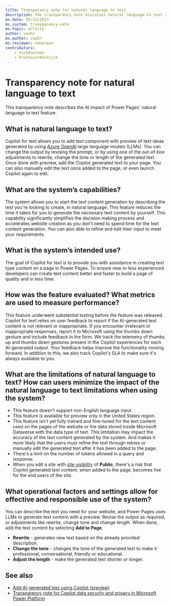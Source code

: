 ```yaml
---
title: Transparency note for natural language to text
description: The transparency note discusses natural language to text and the key considerations for making use of this technology responsibly.
ms.date: 05/23/2023
ms.custom: transparency-note
ms.topic: article
author: vashr
ms.author: vashr
ms.reviewer: ndoelman
contributors:
    - nickdoelman
    - ProfessorKendrick
---
```


# Transparency note for natural language to text

This transparency note describes the AI impact of Power Pages' natural language to text feature.

## What is natural language to text?

Copilot for text allows you to add text component with preview of text ideas generated by using [Azure OpenAI](/azure/cognitive-services/openai/overview) large language models (LLMs). You can change the output by revising the prompt, or by using one of the out-of-box adjustments to rewrite, change the tone or length of the generated text. Once done with preview, add the Copilot generated text to your page. You can also manually edit the text once added to the page, or even launch Copilot again to edit.

## What are the system’s capabilities?

The system allows you to start the text content generation by describing the text you're looking to create, in natural language. This feature reduces the time it takes for you to generate the necessary text content by yourself. This capability significantly simplifies the decision making process and accelerates website creation as you don't need to spend time for the text content generation. You can also able to refine and edit their input to meet your requirements.

## What is the system’s intended use?

The goal of Copilot for text is to provide you with assistance in creating text type content on a page in Power Pages. To ensure new or less experienced developers can create text content better and faster to build a page of quality and in less time.

## How was the feature evaluated? What metrics are used to measure performance?

This feature underwent substantial testing before the feature was released. Copilot for text relies on user feedback to report if the AI-generated text content is not relevant or inappropriate. If you encounter irrelevant or inappropriate responses, report it to Microsoft using the thumbs down gesture and include feedback in the form. We track the telemetry of thumbs up and thumbs down gestures present in the Copilot experiences for each AI-generated output. Your feedback helps improve the functionality moving forward. In addition to this, we also track Copilot's SLA to make sure it's always available to you.

## What are the limitations of natural language to text? How can users minimize the impact of the natural language to text limitations when using the system?

- This feature doesn’t support non-English language input.  
- This feature is available for preview only in the United States region.
- This feature isn't yet fully trained and fine-tuned for the text content used on the pages of the website or the data stored inside Microsoft Dataverse with the data type of text. This limitation may impact the accuracy of the text content generated by the system. And makes it more likely that the users must refine the text through retries or manually edit the generated text after it has been added to the page.  
- There's a limit on the number of tokens allowed in a query and response.  
- When you edit a site with [site visibility](security/site-visibility.md) of **Public**, there's a risk that Copilot generated text content, when added to the page, becomes live for the end users of the site.

## What operational factors and settings allow for effective and responsible use of the system?

You can describe the text you need for your website, and Power Pages uses LLMs to generate text content with a preview. Revise the output as required, or adjustments like rewrite, change tone and change length. When done, add the text content by selecting **Add to Page**. 

- **Rewrite** - generates new text based on the already provided description.
- **Change the tone** - changes the tone of the generated text to make it professional, conversational, friendly or educational.
- **Adjust the length** - make the generated text shorter or longer.

## See also

- [Add AI-generated text using Copilot (preview)](getting-started/add-text-copilot.md)
- [Transparency note for Copilot data security and privacy in Microsoft Power Platform](/power-platform/transparency-note-copilot-data-security-privacy)